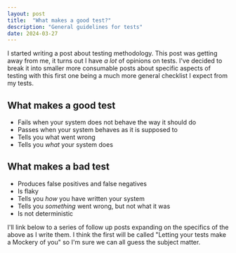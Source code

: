 ```yaml
---
layout: post
title:  "What makes a good test?"
description: "General guidelines for tests"
date: 2024-03-27
---
```


I started writing a post about testing methodology. This post was getting away from me, it turns out I have _a lot_ of opinions on tests. I've decided to break it into smaller more consumable posts about specific aspects of testing with this first one being a much more general checklist I expect from my tests.

## What makes a good test

- Fails when your system does not behave the way it should do
- Passes when your system behaves as it is supposed to
- Tells you what went wrong
- Tells you _what_ your system does

## What makes a bad test

- Produces false positives and false negatives
- Is flaky
- Tells you _how_ you have written your system
- Tells you _something_ went wrong, but not what it was
- Is not deterministic

I'll link below to a series of follow up posts expanding on the specifics of the above as I write them. I think the first will be called "Letting your tests make a Mockery of you" so I'm sure we can all guess the subject matter.
